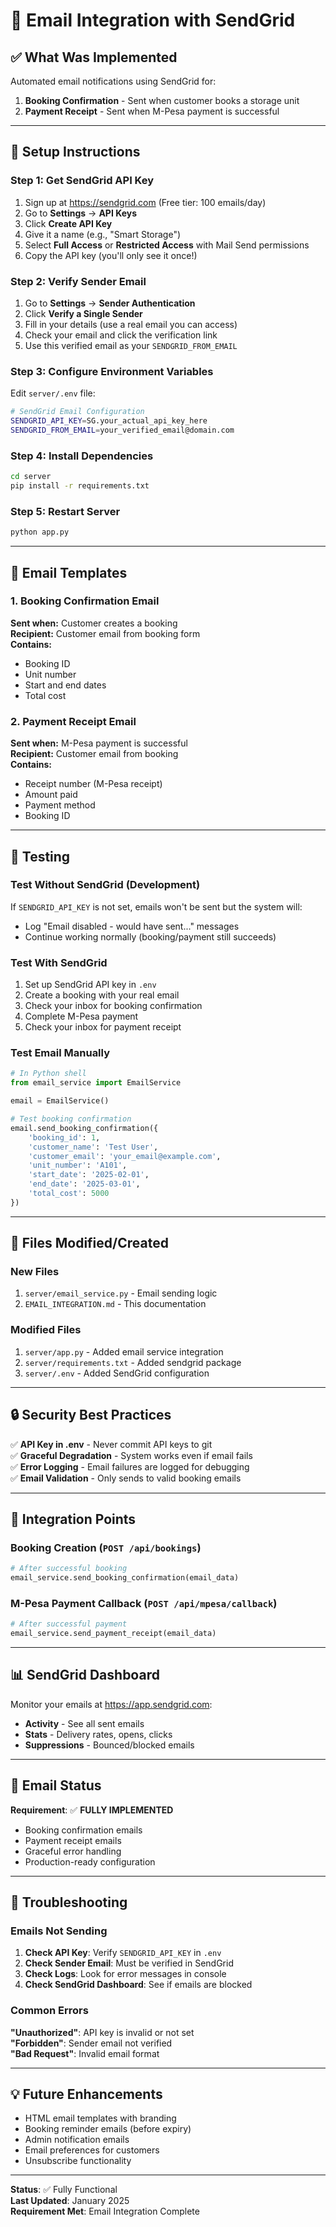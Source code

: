 # 📧 Email Integration with SendGrid

## ✅ What Was Implemented

Automated email notifications using SendGrid for:
1. **Booking Confirmation** - Sent when customer books a storage unit
2. **Payment Receipt** - Sent when M-Pesa payment is successful

---

## 🔧 Setup Instructions

### Step 1: Get SendGrid API Key

1. Sign up at https://sendgrid.com (Free tier: 100 emails/day)
2. Go to **Settings** → **API Keys**
3. Click **Create API Key**
4. Give it a name (e.g., "Smart Storage")
5. Select **Full Access** or **Restricted Access** with Mail Send permissions
6. Copy the API key (you'll only see it once!)

### Step 2: Verify Sender Email

1. Go to **Settings** → **Sender Authentication**
2. Click **Verify a Single Sender**
3. Fill in your details (use a real email you can access)
4. Check your email and click the verification link
5. Use this verified email as your `SENDGRID_FROM_EMAIL`

### Step 3: Configure Environment Variables

Edit `server/.env` file:

```bash
# SendGrid Email Configuration
SENDGRID_API_KEY=SG.your_actual_api_key_here
SENDGRID_FROM_EMAIL=your_verified_email@domain.com
```

### Step 4: Install Dependencies

```bash
cd server
pip install -r requirements.txt
```

### Step 5: Restart Server

```bash
python app.py
```

---

## 📧 Email Templates

### 1. Booking Confirmation Email

**Sent when:** Customer creates a booking  
**Recipient:** Customer email from booking form  
**Contains:**
- Booking ID
- Unit number
- Start and end dates
- Total cost

### 2. Payment Receipt Email

**Sent when:** M-Pesa payment is successful  
**Recipient:** Customer email from booking  
**Contains:**
- Receipt number (M-Pesa receipt)
- Amount paid
- Payment method
- Booking ID

---

## 🧪 Testing

### Test Without SendGrid (Development)

If `SENDGRID_API_KEY` is not set, emails won't be sent but the system will:
- Log "Email disabled - would have sent..." messages
- Continue working normally (booking/payment still succeeds)

### Test With SendGrid

1. Set up SendGrid API key in `.env`
2. Create a booking with your real email
3. Check your inbox for booking confirmation
4. Complete M-Pesa payment
5. Check your inbox for payment receipt

### Test Email Manually

```python
# In Python shell
from email_service import EmailService

email = EmailService()

# Test booking confirmation
email.send_booking_confirmation({
    'booking_id': 1,
    'customer_name': 'Test User',
    'customer_email': 'your_email@example.com',
    'unit_number': 'A101',
    'start_date': '2025-02-01',
    'end_date': '2025-03-01',
    'total_cost': 5000
})
```

---

## 📁 Files Modified/Created

### New Files
1. `server/email_service.py` - Email sending logic
2. `EMAIL_INTEGRATION.md` - This documentation

### Modified Files
1. `server/app.py` - Added email service integration
2. `server/requirements.txt` - Added sendgrid package
3. `server/.env` - Added SendGrid configuration

---

## 🔒 Security Best Practices

✅ **API Key in .env** - Never commit API keys to git  
✅ **Graceful Degradation** - System works even if email fails  
✅ **Error Logging** - Email failures are logged for debugging  
✅ **Email Validation** - Only sends to valid booking emails

---

## 🚀 Integration Points

### Booking Creation (`POST /api/bookings`)
```python
# After successful booking
email_service.send_booking_confirmation(email_data)
```

### M-Pesa Payment Callback (`POST /api/mpesa/callback`)
```python
# After successful payment
email_service.send_payment_receipt(email_data)
```

---

## 📊 SendGrid Dashboard

Monitor your emails at https://app.sendgrid.com:
- **Activity** - See all sent emails
- **Stats** - Delivery rates, opens, clicks
- **Suppressions** - Bounced/blocked emails

---

## 🎯 Email Status

**Requirement**: ✅ **FULLY IMPLEMENTED**

- Booking confirmation emails
- Payment receipt emails
- Graceful error handling
- Production-ready configuration

---

## 🔧 Troubleshooting

### Emails Not Sending

1. **Check API Key**: Verify `SENDGRID_API_KEY` in `.env`
2. **Check Sender Email**: Must be verified in SendGrid
3. **Check Logs**: Look for error messages in console
4. **Check SendGrid Dashboard**: See if emails are blocked

### Common Errors

**"Unauthorized"**: API key is invalid or not set  
**"Forbidden"**: Sender email not verified  
**"Bad Request"**: Invalid email format

---

## 💡 Future Enhancements

- HTML email templates with branding
- Booking reminder emails (before expiry)
- Admin notification emails
- Email preferences for customers
- Unsubscribe functionality

---

**Status**: ✅ Fully Functional  
**Last Updated**: January 2025  
**Requirement Met**: Email Integration Complete
